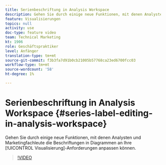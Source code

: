 ```yaml
---
title: Serienbeschriftung in Analysis Workspace
description: Gehen Sie durch einige neue Funktionen, mit denen Analysten und Marketingexperten die Beschriftungen in Diagrammen an Ihre Visualisierungsbedürfnisse anpassen können.
feature: Visualisierungen
topics: null
activity: use
doc-type: feature video
team: Technical Marketing
kt: 1906
role: Geschäftspraktiker
level: Anfänger
translation-type: tm+mt
source-git-commit: f3b3fa7d91b0cb21005b57768ca23ed6700fcc03
workflow-type: tm+mt
source-wordcount: '58'
ht-degree: 1%

---
```



# Serienbeschriftung in Analysis Workspace {#series-label-editing-in-analysis-workspace}

Gehen Sie durch einige neue Funktionen, mit denen Analysten und Marketingfachleute die Beschriftungen in Diagrammen an Ihre [!UICONTROL Visualisierung]-Anforderungen anpassen können.

>[!VIDEO](https://video.tv.adobe.com/v/23728/?quality=12)

